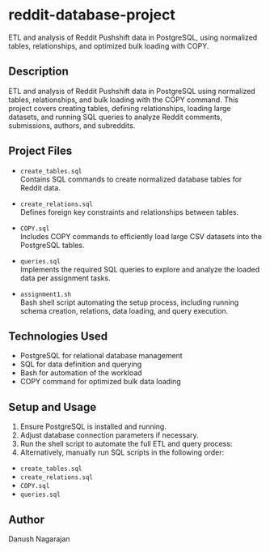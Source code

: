 # reddit-database-project
ETL and analysis of Reddit Pushshift data in PostgreSQL, using normalized tables, relationships, and optimized bulk loading with COPY.

## Description
ETL and analysis of Reddit Pushshift data in PostgreSQL using normalized tables, relationships, and bulk loading with the COPY command. This project covers creating tables, defining relationships, loading large datasets, and running SQL queries to analyze Reddit comments, submissions, authors, and subreddits.

## Project Files

- `create_tables.sql`  
  Contains SQL commands to create normalized database tables for Reddit data.

- `create_relations.sql`  
  Defines foreign key constraints and relationships between tables.

- `COPY.sql`  
  Includes COPY commands to efficiently load large CSV datasets into the PostgreSQL tables.

- `queries.sql`  
  Implements the required SQL queries to explore and analyze the loaded data per assignment tasks.

- `assignment1.sh`  
  Bash shell script automating the setup process, including running schema creation, relations, data loading, and query execution.

## Technologies Used
- PostgreSQL for relational database management
- SQL for data definition and querying
- Bash for automation of the workload
- COPY command for optimized bulk data loading

## Setup and Usage

1. Ensure PostgreSQL is installed and running.
2. Adjust database connection parameters if necessary.
3. Run the shell script to automate the full ETL and query process:
4. Alternatively, manually run SQL scripts in the following order:
- `create_tables.sql`
- `create_relations.sql`
- `COPY.sql`
- `queries.sql`

## Author
Danush Nagarajan




